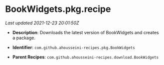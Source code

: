 # BookWidgets.pkg.recipe

_Last updated 2021-12-23 20:01:50Z_

- **Description**: Downloads the latest version of BookWidgets and creates a package.

- **Identifier**: `com.github.ahousseini-recipes.pkg.BookWidgets`

- **Parent Recipes**: `com.github.ahousseini-recipes.download.BookWidgets`
